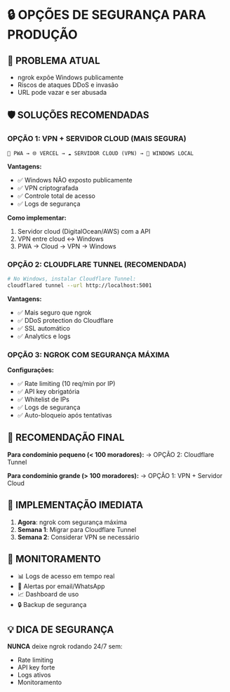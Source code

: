 # 🔒 OPÇÕES DE SEGURANÇA PARA PRODUÇÃO

## 🚨 PROBLEMA ATUAL
- ngrok expõe Windows publicamente
- Riscos de ataques DDoS e invasão
- URL pode vazar e ser abusada

## 🛡️ SOLUÇÕES RECOMENDADAS

### **OPÇÃO 1: VPN + SERVIDOR CLOUD (MAIS SEGURA)**
```
📱 PWA → 🌐 VERCEL → ☁️ SERVIDOR CLOUD (VPN) → 🏢 WINDOWS LOCAL
```
**Vantagens:**
- ✅ Windows NÃO exposto publicamente
- ✅ VPN criptografada
- ✅ Controle total de acesso
- ✅ Logs de segurança

**Como implementar:**
1. Servidor cloud (DigitalOcean/AWS) com a API
2. VPN entre cloud ↔ Windows
3. PWA → Cloud → VPN → Windows

### **OPÇÃO 2: CLOUDFLARE TUNNEL (RECOMENDADA)**
```bash
# No Windows, instalar Cloudflare Tunnel:
cloudflared tunnel --url http://localhost:5001
```
**Vantagens:**
- ✅ Mais seguro que ngrok
- ✅ DDoS protection do Cloudflare
- ✅ SSL automático
- ✅ Analytics e logs

### **OPÇÃO 3: NGROK COM SEGURANÇA MÁXIMA**
**Configurações:**
- ✅ Rate limiting (10 req/min por IP)
- ✅ API key obrigatória
- ✅ Whitelist de IPs
- ✅ Logs de segurança
- ✅ Auto-bloqueio após tentativas

## 🎯 RECOMENDAÇÃO FINAL

**Para condomínio pequeno (< 100 moradores):**
→ OPÇÃO 2: Cloudflare Tunnel

**Para condomínio grande (> 100 moradores):**
→ OPÇÃO 1: VPN + Servidor Cloud

## 🔧 IMPLEMENTAÇÃO IMEDIATA

1. **Agora**: ngrok com segurança máxima
2. **Semana 1**: Migrar para Cloudflare Tunnel  
3. **Semana 2**: Considerar VPN se necessário

## 🚨 MONITORAMENTO

- 📊 Logs de acesso em tempo real
- 🚨 Alertas por email/WhatsApp
- 📈 Dashboard de uso
- 🔒 Backup de segurança

## 💡 DICA DE SEGURANÇA

**NUNCA** deixe ngrok rodando 24/7 sem:
- Rate limiting
- API key forte
- Logs ativos
- Monitoramento 